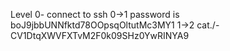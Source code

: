 Level 0- connect to ssh
0->1
password is boJ9jbbUNNfktd78OOpsqOltutMc3MY1
1->2 
cat./-
CV1DtqXWVFXTvM2F0k09SHz0YwRINYA9
